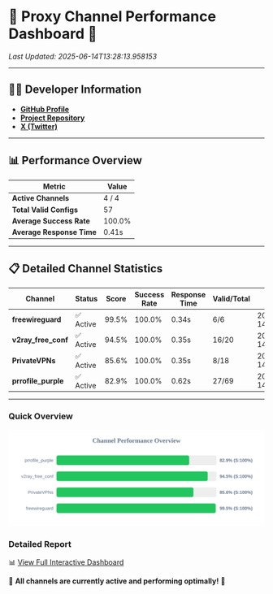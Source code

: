 # 🌟 Proxy Channel Performance Dashboard 🌟

_Last Updated: 2025-06-14T13:28:13.958153_

---

## 👩‍💻 Developer Information

- **[GitHub Profile](https://github.com/4n0nymou3)**  
- **[Project Repository](https://github.com/4n0nymou3/multi-proxy-config-fetcher)**  
- **[X (Twitter)](https://x.com/4n0nymou3)**  

---

## 📊 Performance Overview

| Metric                | Value       |
|-----------------------|-------------|
| **Active Channels**   | 4 / 4       |
| **Total Valid Configs** | 57          |
| **Average Success Rate** | 100.0%      |
| **Average Response Time** | 0.41s       |

---

## 📋 Detailed Channel Statistics

| Channel          | Status     | Score  | Success Rate | Response Time | Valid/Total | Last Success               |
|------------------|------------|--------|--------------|---------------|-------------|----------------------------|
| **freewireguard**  | ✅ Active  | 99.5%  | 100.0% | 0.34s         | 6/6       | 2025-06-14T13:28:13.956369 |
| **v2ray_free_conf**  | ✅ Active  | 94.5%  | 100.0% | 0.35s         | 16/20       | 2025-06-14T13:28:13.197502 |
| **PrivateVPNs**  | ✅ Active  | 85.6%  | 100.0% | 0.35s         | 8/18       | 2025-06-14T13:28:13.582744 |
| **prrofile_purple**  | ✅ Active  | 82.9%  | 100.0% | 0.62s         | 27/69       | 2025-06-14T13:28:12.780467 |

---

### Quick Overview
<div align="center">
  <a href="https://raw.githubusercontent.com/nullluser/NullRepo/refs/heads/main/assets/channel_stats_chart.svg">
    <img src="https://raw.githubusercontent.com/nullluser/NullRepo/refs/heads/main/assets/channel_stats_chart.svg" alt="Source Performance Statistics" width="800">
  </a>
</div>

### Detailed Report
📊 [View Full Interactive Dashboard](https://htmlpreview.github.io/?https://github.com/nullluser/NullRepo/blob/main/assets/performance_report.html)

🎉 **All channels are currently active and performing optimally!** 🎉
